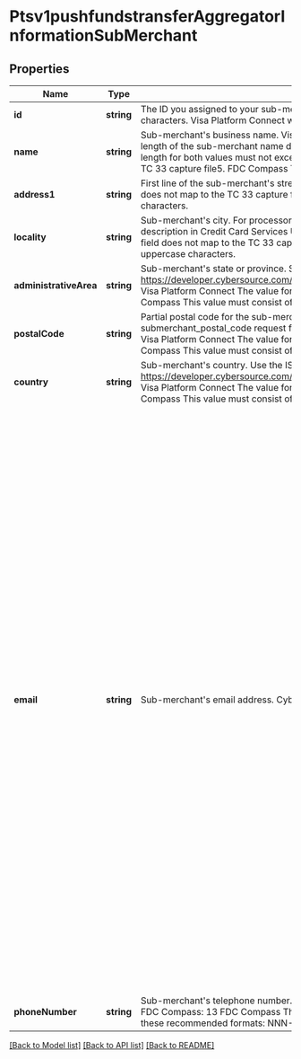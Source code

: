 # Ptsv1pushfundstransferAggregatorInformationSubMerchant

## Properties
Name | Type | Description | Notes
------------ | ------------- | ------------- | -------------
**id** | **string** | The ID you assigned to your sub-merchant.  FDC Compass: This value must consist of uppercase characters.  Visa Platform Connect with Mastercard: String (15) FDC Compass: String (20) | [optional] 
**name** | **string** | Sub-merchant&#39;s business name.  Visa Platform Connect With American Express, the maximum length of the sub-merchant name depends on the length of the aggregator name. The combined length for both values must not exceed 36 characters. The value for this field does not map to the TC 33 capture file5.  FDC Compass This value must consist of uppercase characters. | [optional] 
**address1** | **string** | First line of the sub-merchant&#39;s street address.  Visa Platform Connect The value for this field does not map to the TC 33 capture file5.  FDC Compass This value must consist of uppercase characters. | [optional] 
**locality** | **string** | Sub-merchant&#39;s city.  For processor-specific details, see submerchant_city request field description in Credit Card Services Using the SCMP API.  Visa Platform Connect The value for this field does not map to the TC 33 capture file5.  FDC Compass This value must consist of uppercase characters. | [optional] 
**administrativeArea** | **string** | Sub-merchant&#39;s state or province. See https://developer.cybersource.com/library/documentation/sbc/quickref/states_and_provinces.pdf  Visa Platform Connect The value for this field does not map to the TC 33 capture file.  FDC Compass This value must consist of uppercase characters. | [optional] 
**postalCode** | **string** | Partial postal code for the sub-merchant&#39;s address.  For processor-specific details, see submerchant_postal_code request field description in Credit Card Services Using the SCMP API.  Visa Platform Connect The value for this field does not map to the TC 33 capture file5.  FDC Compass This value must consist of uppercase characters. | [optional] 
**country** | **string** | Sub-merchant&#39;s country. Use the ISO Standard numeric Country Codes.  See https://developer.cybersource.com/library/documentation/sbc/quickref/countries_alpha_list.pdf  Visa Platform Connect The value for this field does not map to the TC 33 capture file.  FDC Compass This value must consist of uppercase characters. | [optional] 
**email** | **string** | Sub-merchant&#39;s email address.  CyberSource through VisaNet | With American Express, the value for this field corresponds to the following data in the TC 33 capture file:  - Record: CP01 TCRB - Position: 25-64 - Field: American Express Seller E-mail Address - Note The TC 33 Capture file contains information about the purchases and refunds that a merchant submits to CyberSource. CyberSource through VisaNet creates the TC 33 Capture file at the end of the day and sends it to the merchant&#39;s acquirer, who uses this information to facilitate end-of-day clearing processing with payment card companies. | [optional] 
**phoneNumber** | **string** | Sub-merchant&#39;s telephone number.  Maximum length for procesors  Visa Platform Connect: 20 FDC Compass: 13  FDC Compass This value must consist of uppercase characters. Use one of these recommended formats: NNN-NNN-NNNN NNN-AAAAAAA | [optional] 

[[Back to Model list]](../README.md#documentation-for-models) [[Back to API list]](../README.md#documentation-for-api-endpoints) [[Back to README]](../README.md)


